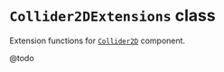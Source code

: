 # `Collider2DExtensions` class

Extension functions for [`Collider2D`](https://docs.unity3d.com/Documentation/ScriptReference/Collider2D.html) component.

@todo